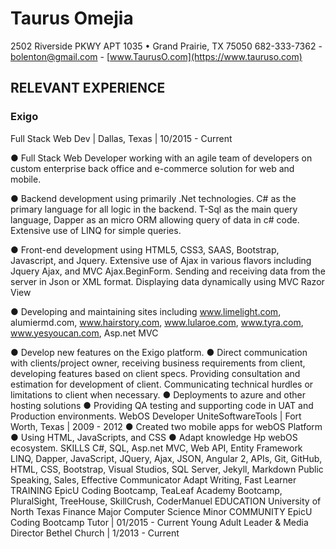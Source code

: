 # Taurus Omejia
2502 Riverside PKWY APT 1035 • Grand Prairie, TX 75050
682-333-7362 - bolenton@gmail.com - [www.TaurusO.com](https://www.tauruso.com)

## RELEVANT EXPERIENCE
### Exigo
Full Stack Web Dev | Dallas, Texas | 10/2015 - Current

● Full Stack Web Developer working with an agile
team of developers on custom enterprise back office
and e-commerce solution for web and mobile.

● Backend development using primarily .Net technologies.
C# as the primary language for all logic in
the backend. T-Sql as the main query language,
Dapper as an micro ORM allowing query of data in
c# code. Extensive use of LINQ for simple queries.

● Front-end development using HTML5, CSS3,
SAAS, Bootstrap, Javascript, and Jquery. Extensive
use of Ajax in various flavors including Jquery Ajax,
and MVC Ajax.BeginForm. Sending and receiving
data from the server in Json or XML format. Displaying
data dynamically using MVC Razor View

● Developing and maintaining sites including
www.limelight.com, alumiermd.com, www.hairstory.com,
www.lularoe.com, www.tyra.com,
www.yesyoucan.com, Asp.net MVC

● Develop new features on the Exigo platform.
● Direct communication with clients/project owner,
receiving business requirements from client, developing
features based on client specs. Providing
consultation and estimation for development of
client. Communicating technical hurdles or limitations
to client when necessary.
● Deployments to azure and other hosting solutions
● Providing QA testing and supporting code in UAT
and Production environments.
WebOS Developer
UniteSoftwareTools | Fort Worth, Texas | 2009 - 2012
● Created two mobile apps for webOS Platform
● Using HTML, JavaScripts, and CSS
● Adapt knowledge Hp webOS ecosystem.
SKILLS
C#, SQL, Asp.net MVC,
Web API, Entity Framework
LINQ, Dapper, JavaScript,
JQuery, Ajax, JSON, Angular 2,
APIs, Git, GitHub, HTML, CSS,
Bootstrap, Visual Studios, SQL
Server, Jekyll, Markdown
Public Speaking, Sales,
Effective Communicator
Adapt Writing, Fast Learner
TRAINING
EpicU Coding Bootcamp,
TeaLeaf Academy Bootcamp,
PluralSight, TreeHouse,
SkillCrush, CoderManuel
EDUCATION
University of North Texas
Finance Major
Computer Science Minor
COMMUNITY
EpicU Coding Bootcamp
Tutor | 01/2015 - Current
Young Adult Leader &
Media Director
Bethel Church | 1/2013 - Current

